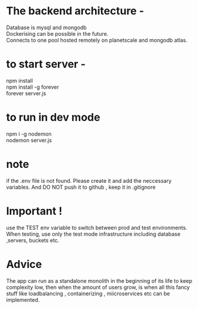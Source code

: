 # The backend architecture -

Database is mysql and mongodb <br>
Dockerising can be possible in the future. <br>
Connects to one pool hosted remotely on planetscale and mongodb atlas.

# to start server -

npm install <br>
npm install -g forever <br>
forever server.js<br>

# to run in dev mode

npm i -g nodemon <br>
nodemon server.js

# note

if the .env file is not found. Please create it and add the neccessary variables. 
And DO NOT push it to github , keep it in .gitignore

# Important !

use the TEST env variable to switch between prod and test environments.
When testing, use only the test mode infrastructure including database ,servers, buckets etc.

# Advice

The app can run as a standalone monolith in the beginning of its life to keep complexity low, then when the amount of users grow, is when all this fancy stuff like loadbalancing , containerizing , miicroservices etc can be implemented.



